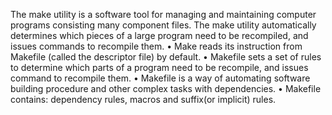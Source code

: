 The make utility is a software tool for managing and maintaining
computer programs consisting many component files. The make utility
automatically determines which pieces of a large program need to be
recompiled, and issues commands to recompile them.
• Make reads its instruction from Makefile (called the descriptor file) by
default.
• Makefile sets a set of rules to determine which parts of a program
need to be recompile, and issues command to recompile them.
• Makefile is a way of automating software building procedure and other
complex tasks with dependencies.
• Makefile contains: dependency rules, macros and suffix(or implicit)
rules. 
